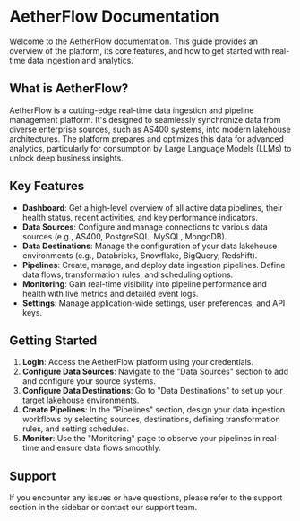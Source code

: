 # AetherFlow Documentation
Welcome to the AetherFlow documentation. This guide provides an overview of the platform, its core features, and how to get started with real-time data ingestion and analytics.
## What is AetherFlow?
AetherFlow is a cutting-edge real-time data ingestion and pipeline management platform. It's designed to seamlessly synchronize data from diverse enterprise sources, such as AS400 systems, into modern lakehouse architectures. The platform prepares and optimizes this data for advanced analytics, particularly for consumption by Large Language Models (LLMs) to unlock deep business insights.
## Key Features
*   **Dashboard**: Get a high-level overview of all active data pipelines, their health status, recent activities, and key performance indicators.
*   **Data Sources**: Configure and manage connections to various data sources (e.g., AS400, PostgreSQL, MySQL, MongoDB).
*   **Data Destinations**: Manage the configuration of your data lakehouse environments (e.g., Databricks, Snowflake, BigQuery, Redshift).
*   **Pipelines**: Create, manage, and deploy data ingestion pipelines. Define data flows, transformation rules, and scheduling options.
*   **Monitoring**: Gain real-time visibility into pipeline performance and health with live metrics and detailed event logs.
*   **Settings**: Manage application-wide settings, user preferences, and API keys.
## Getting Started
1.  **Login**: Access the AetherFlow platform using your credentials.
2.  **Configure Data Sources**: Navigate to the "Data Sources" section to add and configure your source systems.
3.  **Configure Data Destinations**: Go to "Data Destinations" to set up your target lakehouse environments.
4.  **Create Pipelines**: In the "Pipelines" section, design your data ingestion workflows by selecting sources, destinations, defining transformation rules, and setting schedules.
5.  **Monitor**: Use the "Monitoring" page to observe your pipelines in real-time and ensure data flows smoothly.
## Support
If you encounter any issues or have questions, please refer to the support section in the sidebar or contact our support team.